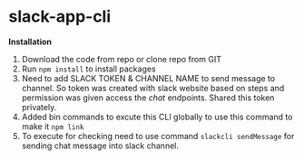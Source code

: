 # slack-app-cli
<b>Installation</b>
1. Download the code from repo or clone repo from GIT
2. Run `npm install` to install packages
3. Need to add SLACK TOKEN & CHANNEL NAME to send message to channel. So token was created with slack website based on steps and permission was given access the <i>chat</i> endpoints. Shared this token privately.
4. Added bin commands to excute this CLI globally to use this command to make it `npm link`
5. To execute for checking need to use command `slackcli sendMessage` for sending chat message into slack channel.
